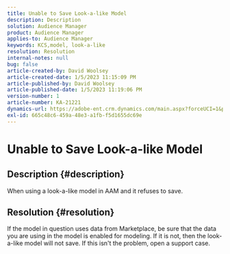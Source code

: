 ```yaml
---
title: Unable to Save Look-a-like Model
description: Description
solution: Audience Manager
product: Audience Manager
applies-to: Audience Manager
keywords: KCS,model, look-a-like
resolution: Resolution
internal-notes: null
bug: false
article-created-by: David Woolsey
article-created-date: 1/5/2023 11:15:09 PM
article-published-by: David Woolsey
article-published-date: 1/5/2023 11:19:06 PM
version-number: 1
article-number: KA-21221
dynamics-url: https://adobe-ent.crm.dynamics.com/main.aspx?forceUCI=1&pagetype=entityrecord&etn=knowledgearticle&id=702287c6-4e8d-ed11-81ac-6045bd006e5a
exl-id: 665c48c6-459a-48e3-a1fb-f5d1655dc69e
---
```

# Unable to Save Look-a-like Model

## Description {#description}

When using a look-a-like model in AAM and it refuses to save.

## Resolution {#resolution}


If the model in question uses data from Marketplace, be sure that the data you are using in the model is enabled for modeling. If it is not, then the look-a-like model will not save. If this isn't the problem, open a support case.
